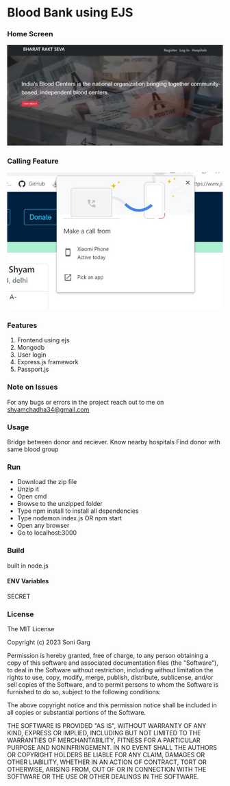 # Blood Bank using EJS

### Home Screen
![Home Screen](https://github.com/sonigarg/Blood_Bank/blob/main/ss/663c8e3b6f666743263812ef383ee36c32fc051b.jpg?raw=true)

### Calling Feature
![Eligibility Form](https://github.com/sonigarg/Blood_Bank/blob/main/ss/ce9ecf4fffda80295f2d02a76945177c6b093375.jpg?raw=true)

### Features

1. Frontend using ejs
2. Mongodb 
3. User login
4. Express.js framework 
5. Passport.js


### Note on Issues

For any bugs or errors in the project reach out to me on shyamchadha34@gmail.com

### Usage
Bridge between donor and reciever.
Know nearby hospitals
Find donor with same blood group

### Run

- Download the zip file
- Unzip it
- Open cmd
- Browse to the unzipped folder
- Type npm install to install all dependencies
-  Type nodemon index.js OR npm start
-  Open any browser
-  Go to localhost:3000


### Build
built in node.js


#### ENV Variables
SECRET

### License

The MIT License

Copyright (c) 2023 Soni Garg 

Permission is hereby granted, free of charge, to any person obtaining a copy of this software and associated documentation files (the "Software"), to deal in the Software without restriction, including without limitation the rights to use, copy, modify, merge, publish, distribute, sublicense, and/or sell copies of the Software, and to permit persons to whom the Software is furnished to do so, subject to the following conditions:

The above copyright notice and this permission notice shall be included in all copies or substantial portions of the Software.

THE SOFTWARE IS PROVIDED "AS IS", WITHOUT WARRANTY OF ANY KIND, EXPRESS OR IMPLIED, INCLUDING BUT NOT LIMITED TO THE WARRANTIES OF MERCHANTABILITY, FITNESS FOR A PARTICULAR PURPOSE AND NONINFRINGEMENT. IN NO EVENT SHALL THE AUTHORS OR COPYRIGHT HOLDERS BE LIABLE FOR ANY CLAIM, DAMAGES OR OTHER LIABILITY, WHETHER IN AN ACTION OF CONTRACT, TORT OR OTHERWISE, ARISING FROM, OUT OF OR IN CONNECTION WITH THE SOFTWARE OR THE USE OR OTHER DEALINGS IN THE SOFTWARE.
